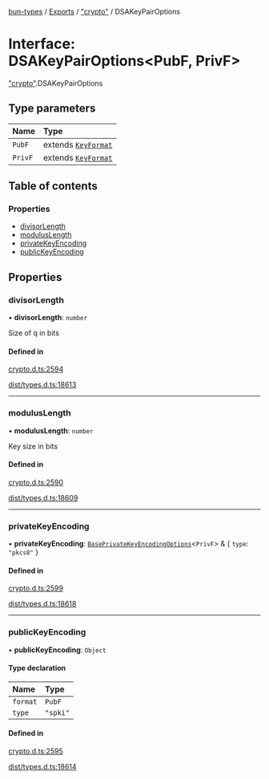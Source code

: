 [bun-types](../README.md) / [Exports](../modules.md) / ["crypto"](../modules/crypto_.md) / DSAKeyPairOptions

# Interface: DSAKeyPairOptions<PubF, PrivF\>

["crypto"](../modules/crypto_.md).DSAKeyPairOptions

## Type parameters

| Name | Type |
| :------ | :------ |
| `PubF` | extends [`KeyFormat`](../modules/crypto_.md#keyformat) |
| `PrivF` | extends [`KeyFormat`](../modules/crypto_.md#keyformat) |

## Table of contents

### Properties

- [divisorLength](crypto_.DSAKeyPairOptions.md#divisorlength)
- [modulusLength](crypto_.DSAKeyPairOptions.md#moduluslength)
- [privateKeyEncoding](crypto_.DSAKeyPairOptions.md#privatekeyencoding)
- [publicKeyEncoding](crypto_.DSAKeyPairOptions.md#publickeyencoding)

## Properties

### divisorLength

• **divisorLength**: `number`

Size of q in bits

#### Defined in

[crypto.d.ts:2594](https://github.com/valgaze/bun-types/blob/5e53f27/crypto.d.ts#L2594)

[dist/types.d.ts:18613](https://github.com/valgaze/bun-types/blob/5e53f27/dist/types.d.ts#L18613)

___

### modulusLength

• **modulusLength**: `number`

Key size in bits

#### Defined in

[crypto.d.ts:2590](https://github.com/valgaze/bun-types/blob/5e53f27/crypto.d.ts#L2590)

[dist/types.d.ts:18609](https://github.com/valgaze/bun-types/blob/5e53f27/dist/types.d.ts#L18609)

___

### privateKeyEncoding

• **privateKeyEncoding**: [`BasePrivateKeyEncodingOptions`](crypto_.BasePrivateKeyEncodingOptions.md)<`PrivF`\> & { `type`: ``"pkcs8"``  }

#### Defined in

[crypto.d.ts:2599](https://github.com/valgaze/bun-types/blob/5e53f27/crypto.d.ts#L2599)

[dist/types.d.ts:18618](https://github.com/valgaze/bun-types/blob/5e53f27/dist/types.d.ts#L18618)

___

### publicKeyEncoding

• **publicKeyEncoding**: `Object`

#### Type declaration

| Name | Type |
| :------ | :------ |
| `format` | `PubF` |
| `type` | ``"spki"`` |

#### Defined in

[crypto.d.ts:2595](https://github.com/valgaze/bun-types/blob/5e53f27/crypto.d.ts#L2595)

[dist/types.d.ts:18614](https://github.com/valgaze/bun-types/blob/5e53f27/dist/types.d.ts#L18614)
